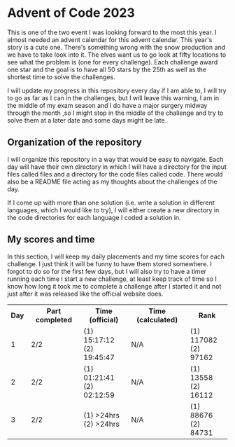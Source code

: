 # Advent of Code 2023
This is one of the two event I was looking forward to the most this year. I
almost needed an advent calendar for this advent calendar. This year's story is
a cute one. There's something wrong with the snow production and we have to take
look into it. The elves want us to go look at fifty locations to see what the
problem is (one for every challenge). Each challenge award one star and the goal is
to have all 50 stars by the 25th as well as the shortest time to solve the 
challenges.

I will update my progress in this repository every day if I am able to, I will try
to go as far as I can in the challenges, but I will leave this warning, I am in
the middle of my exam season and I do have a major surgery midway through the month
,so I might stop in the middle of the challenge and try to solve them at a later 
date and some days might be late.

## Organization of the repository
I will organize this repository in a way that would be easy to navigate. Each day
will have their own directory in which I will have a directory for the input files
called files and a directory for the code files called code. There would also be a 
README file acting as my thoughts about the challenges of the day.

If I come up with more than one solution (i.e. write a solution in different 
languages, which I would like to try), I will either create a new directory in the
code directories for each language I coded a solution in.

## My scores and time
In this section, I will keep my daily placements and my time scores for each 
challenge. I just think it will be funny to have them stored somewhere. I forgot to
do so for the first few days, but I will also try to have a timer running each time
I start a new challenge, at least keep track of time so I know how long it took me
to complete a challenge after I started it and not just after it was released like
the official website does.

<div style="text-align: center;">
<table>
<!-- Header -->
<tr>
<th>Day</th>
<th>Part completed</th>
<th>Time (official)</th>
<th>Time (calculated)</th>
<th>Rank</th>
</tr>

<!-- Day 1 -->
<tr>
<td>1</td>
<td>2/2</td>
<td>(1) 15:17:12<br>(2) 19:45:47</td>
<td>N/A</td>
<td>(1) 117082<br>(2) 97162</td>
</tr>

<!-- Day 2 -->
<tr>
<td>2</td>
<td>2/2</td>
<td>(1) 01:21:41<br>(2) 02:12:59</td>
<td>N/A</td>
<td>(1) 13558<br>(2) 16112</td>
</tr>

<!-- Day 3 -->
<td>3</td>
<td>2/2</td>
<td>(1) >24hrs<br>(2) >24hrs</td>
<td>N/A</td>
<td>(1) 88676<br>(2) 84731</td>
</tr>
</table>
</div>
